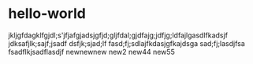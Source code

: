 # hello-world
jkljgfdagklfgjdl;s'jfjafgjadsjgfjd;gljfdal;gjdfajg;jdfjg;ldfajlgasdlfkadsjf
jdksafjlk;sajf;jsadf
dsfjk;sjad;lf
fasd;fj;sdlajfkdasjgfkajdsga
sad;fj;lasdjfsa
fsadflkjsadflasdjf
newnewnew
new2
new44
new55
